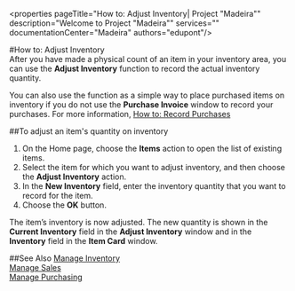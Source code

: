 <properties
                pageTitle="How to: Adjust Inventory| Project "Madeira"" 
                description="Welcome to Project "Madeira"" 
                services="" 
                documentationCenter="Madeira"
                authors="edupont"/>
                
#How to: Adjust Inventory   
After you have made a physical count of an item in your inventory area, you can use the **Adjust Inventory** function to record the actual inventory quantity. 

You can also use the function as a simple way to place purchased items on inventory if you do not use the **Purchase Invoice** window to record your purchases. For more information, [How to: Record Purchases](purchasing-how-record-purchases.md)

##To adjust an item's quantity on inventory
1. On the Home page, choose the **Items** action to open the list of existing items.
2. Select the item for which you want to adjust inventory, and then choose the **Adjust Inventory** action.
3. In the **New Inventory** field, enter the inventory quantity that you want to record for the item.
4. Choose the **OK** button.

The item’s inventory is now adjusted. The new quantity is shown in the **Current Inventory** field in the **Adjust Inventory** window and in the **Inventory** field in the **Item Card** window.

##See Also
[Manage Inventory](inventory-manage-inventory.md)  
[Manage Sales](sales-manage-sales.md)  
[Manage Purchasing](purchasing-manage-purchasing.md) 
